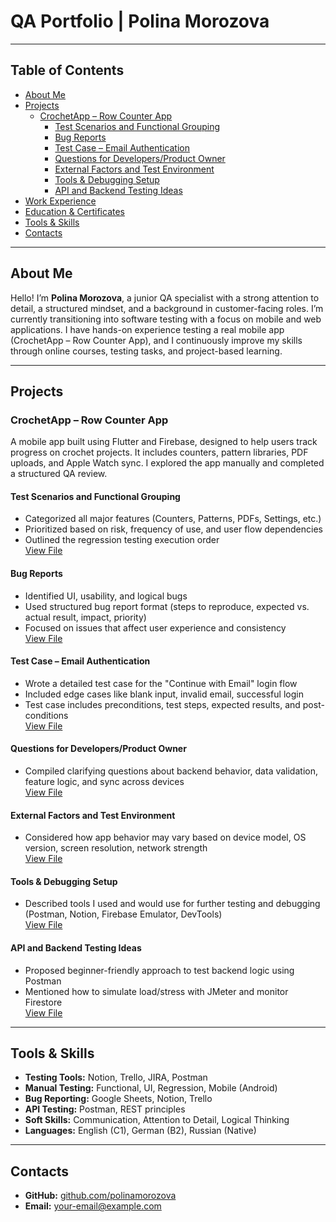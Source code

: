 # QA Portfolio | Polina Morozova

---

## Table of Contents

- [About Me](#about-me)
- [Projects](#projects)
  - [CrochetApp – Row Counter App](#crochetapp--row-counter-app)
    - [Test Scenarios and Functional Grouping](#test-scenarios-and-functional-grouping)
    - [Bug Reports](#bug-reports)
    - [Test Case – Email Authentication](#test-case--email-authentication)
    - [Questions for Developers/Product Owner](#questions-for-developersproduct-owner)
    - [External Factors and Test Environment](#external-factors-and-test-environment)
    - [Tools & Debugging Setup](#tools--debugging-setup)
    - [API and Backend Testing Ideas](#api-and-backend-testing-ideas)
- [Work Experience](#work-experience)
- [Education & Certificates](#education--certificates)
- [Tools & Skills](#tools--skills)
- [Contacts](#contacts)

---

## About Me

Hello! I’m **Polina Morozova**, a junior QA specialist with a strong attention to detail, a structured mindset, and a background in customer-facing roles. I’m currently transitioning into software testing with a focus on mobile and web applications. I have hands-on experience testing a real mobile app (CrochetApp – Row Counter App), and I continuously improve my skills through online courses, testing tasks, and project-based learning.

---

## Projects

### CrochetApp – Row Counter App

A mobile app built using Flutter and Firebase, designed to help users track progress on crochet projects. It includes counters, pattern libraries, PDF uploads, and Apple Watch sync. I explored the app manually and completed a structured QA review.

#### Test Scenarios and Functional Grouping

- Categorized all major features (Counters, Patterns, PDFs, Settings, etc.)
- Prioritized based on risk, frequency of use, and user flow dependencies
- Outlined the regression testing execution order  
[View File](link-to-test-scenarios.md)

#### Bug Reports

- Identified UI, usability, and logical bugs
- Used structured bug report format (steps to reproduce, expected vs. actual result, impact, priority)
- Focused on issues that affect user experience and consistency  
[View File](link-to-bug-reports.md)

#### Test Case – Email Authentication

- Wrote a detailed test case for the "Continue with Email" login flow
- Included edge cases like blank input, invalid email, successful login
- Test case includes preconditions, test steps, expected results, and post-conditions  
[View File](link-to-test-case.md)

#### Questions for Developers/Product Owner

- Compiled clarifying questions about backend behavior, data validation, feature logic, and sync across devices  
[View File](link-to-questions.md)

#### External Factors and Test Environment

- Considered how app behavior may vary based on device model, OS version, screen resolution, network strength  
[View File](link-to-environment-testing.md)

#### Tools & Debugging Setup

- Described tools I used and would use for further testing and debugging (Postman, Notion, Firebase Emulator, DevTools)  
[View File](link-to-tools.md)

#### API and Backend Testing Ideas

- Proposed beginner-friendly approach to test backend logic using Postman
- Mentioned how to simulate load/stress with JMeter and monitor Firestore  
[View File](link-to-api-tests.md)

---

## Tools & Skills

- **Testing Tools:** Notion, Trello, JIRA, Postman  
- **Manual Testing:** Functional, UI, Regression, Mobile (Android)  
- **Bug Reporting:** Google Sheets, Notion, Trello  
- **API Testing:** Postman, REST principles  
- **Soft Skills:** Communication, Attention to Detail, Logical Thinking  
- **Languages:** English (C1), German (B2), Russian (Native)

---

## Contacts

- **GitHub:** [github.com/polinamorozova](https://github.com/polinamorozova)  
- **Email:** your-email@example.com
